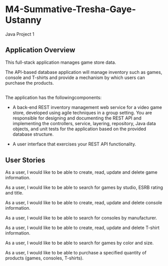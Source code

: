 # M4-Summative-Tresha-Gaye-Ustanny
Java Project 1

## Application Overview
This  full-stack application manages game store data.

The API-based database application will manage inventory such as games, console and T-shirts and provide a mechanism by which users can purchase the products.

## 
The application has the followingcomponents:

- A back-end REST inventory management web service for a video game store, developed using agile techniques in a group setting. You are responsible for designing and documenting the REST API and implementing the controllers, service, layering, repository, Java data objects, and unit tests for the application based on the provided database structure.

- A user interface that exercises your REST API functionality.

## User Stories

As a user, I would like to be able to create, read, update and delete game information.

As a user, I would like to be able to search for games by studio, ESRB rating and title.

As a user, I would like to be able to create, read, update and delete console information.

As a user, I would like to be able to search for consoles by manufacturer.

As a user, I would like to be able to create, read, update and delete T-shirt information.

As a user, I would like to be able to search for games by color and size.

As a user, I would like to be able to purchase a specified quantity of products (games, consoles, T-shirts).

